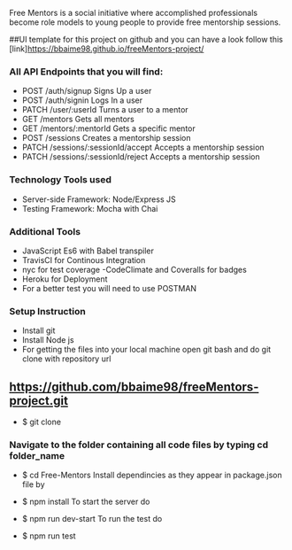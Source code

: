Free Mentors is a social initiative where accomplished professionals become role models to young people to provide free mentorship sessions.

##UI template for this project on github and you can  have a look follow this [link]https://bbaime98.github.io/freeMentors-project/

### All API Endpoints that you will find:

- POST /auth/signup Signs Up a user
- POST /auth/signin Logs In a user
- PATCH /user/:userId Turns a user to a mentor
- GET /mentors Gets all mentors
- GET /mentors/:mentorId Gets a specific mentor
- POST /sessions Creates a mentorship session
- PATCH /sessions/:sessionId/accept Accepts a mentorship session
- PATCH /sessions/:sessionId/reject Accepts a mentorship session
### Technology Tools used
- Server-side Framework: Node/Express JS
- Testing Framework: Mocha with Chai
### Additional Tools
- JavaScript Es6 with Babel transpiler
- TravisCI for Continous Integration
- nyc for test coverage
-CodeClimate and Coveralls for badges
- Heroku for Deployment
- For a better test you will need to use POSTMAN

### Setup Instruction
- Install git
- Install Node js
- For getting the files into your local machine open git bash and do git clone with repository url
## https://github.com/bbaime98/freeMentors-project.git
- $ git clone 
### Navigate to the folder containing all code files by typing cd folder_name

- $ cd Free-Mentors
Install dependincies as they appear in package.json file by

- $ npm install
To start the server do

- $ npm run dev-start
To run the test do

- $ npm run test
